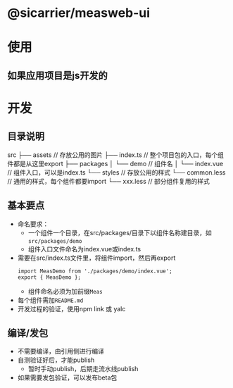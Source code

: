 # @sicarrier/measweb-ui


# 使用
## 


## 如果应用项目是js开发的


# 开发
## 目录说明
src
├── assets  // 存放公用的图片
├── index.ts  // 整个项目包的入口，每个组件都是从这里export
├── packages
│   └── demo  // 组件名
│       └── index.vue // 组件入口，可以是index.ts
└── styles  // 存放公用的样式
    └── common.less // 通用的样式，每个组件都要import
    └── xxx.less  // 部分组件复用的样式

## 基本要点
- 命名要求：
  - 一个组件一个目录，在src/packages/目录下以组件名称建目录，如`src/packages/demo`
  - 组件入口文件命名为index.vue或index.ts
- 需要在src/index.ts文件里，将组件import，然后再export
  ```
  import MeasDemo from './packages/demo/index.vue';
  export { MeasDemo };
  ```
  - 组件命名必须为加前缀`Meas`
- 每个组件需加`README.md`
- 开发过程的验证，使用npm link 或 yalc

## 编译/发包
- 不需要编译，由引用侧进行编译
- 自测验证好后，才能publish
  - 暂时手动publish，后期走流水线publish
- 如果需要发包验证，可以发布beta包

